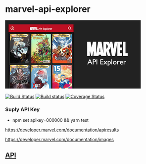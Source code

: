# marvel-api-explorer
![Calculator](https://raw.githubusercontent.com/iondrimba/images/master/cover.jpg)

[![Build Status](https://travis-ci.org/iondrimba/marvel-api-explorer.svg?branch=master)](https://travis-ci.org/iondrimba/marvel-api-explorer)
[![Build status](https://ci.appveyor.com/api/projects/status/8hnh3ocsbitbq4oc?svg=true)](https://ci.appveyor.com/project/iondrimba/marvel-api-explorer)
 [![Coverage Status](https://coveralls.io/repos/github/iondrimba/marvel-api-explorer/badge.svg?branch=master)](https://coveralls.io/github/iondrimba/marvel-api-explorer?branch=master)

### Suply API Key

* npm set apikey=000000 && yarn test

https://developer.marvel.com/documentation/apiresults

https://developer.marvel.com/documentation/images

## [API](https://developer.marvel.com/docs)
